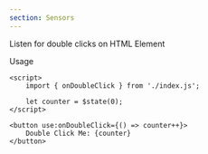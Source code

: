 ```yaml
---
section: Sensors
---
```


Listen for double clicks on HTML Element

<script>
	import Example from './example.svelte';

</script>

<Example />

Usage

```svelte
<script>
	import { onDoubleClick } from './index.js';

	let counter = $state(0);
</script>

<button use:onDoubleClick={() => counter++}>
	Double Click Me: {counter}
</button>
```